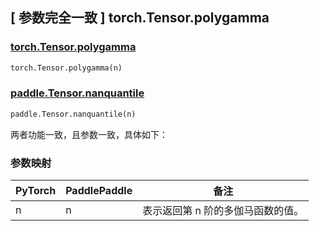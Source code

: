 ## [ 参数完全一致 ] torch.Tensor.polygamma

### [torch.Tensor.polygamma](https://pytorch.org/docs/stable/generated/torch.polygamma.html?highlight=polygamma#torch.polygamma)

```python
torch.Tensor.polygamma(n)
```

### [paddle.Tensor.nanquantile](https://www.paddlepaddle.org.cn/documentation/docs/zh/api/paddle/polygamma_cn.html#polygamma)

```python
paddle.Tensor.nanquantile(n)
```

两者功能一致，且参数一致，具体如下：

### 参数映射

| PyTorch | PaddlePaddle | 备注               |
|---------|--------------|------------------|
| n       | n            | 表示返回第 n 阶的多伽马函数的值。 |

